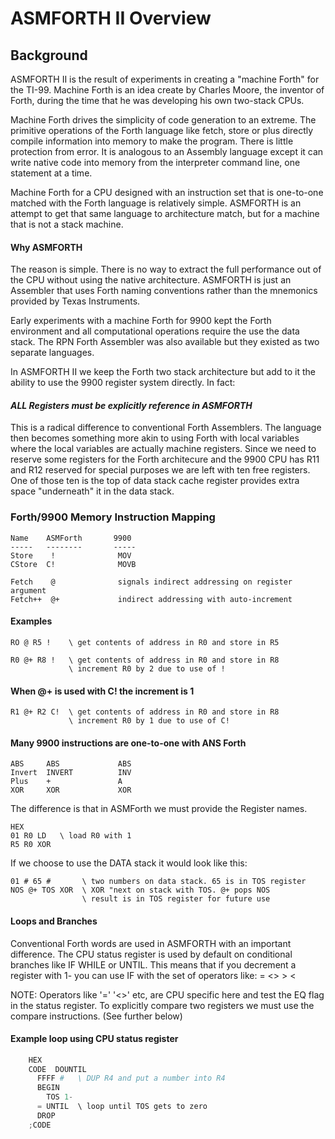 # ASMFORTH II Overview

## Background
ASMFORTH II is the result of experiments in creating a "machine Forth" for the TI-99. Machine Forth is an idea create by Charles Moore, the inventor of Forth, during the time that he was developing his own two-stack CPUs.

Machine Forth drives the simplicity of code generation to an extreme. The primitive operations of the Forth language like fetch, store or plus directly compile information into memory to make the program. There is little protection from error. It is analogous to an Assembly language except it can write native code into memory from the interpreter command line, one statement at a time. 

Machine Forth for a CPU designed with an instruction set that is one-to-one matched with the Forth language is relatively simple. ASMFORTH is an attempt to get that same language to architecture match, but for a machine that is not a stack machine. 

#### Why ASMFORTH
The reason is simple. There is no way to extract the full performance out of the CPU without using the native architecture. ASMFORTH is just an Assembler that uses Forth naming conventions rather than the mnemonics provided by Texas Instruments. 

Early experiments with a machine Forth for 9900 kept the Forth environment and all computational operations require the use the data stack. The RPN Forth Assembler was also available but they existed as two separate languages.

In ASMFORTH II we keep the Forth two stack architecture but add to it the ability to use the 9900 register system directly. 
In fact:

#### *ALL Registers must be explicitly reference in ASMFORTH*

This is a radical difference to conventional Forth Assemblers. 
The language then becomes something more akin to using Forth with local variables where the local variables are actually machine registers.  Since we need to reserve some registers for the Forth architecure and the 9900 CPU has R11 and R12 reserved for special purposes we are left with ten free registers. One of those ten is the top of data stack cache register provides extra space "underneath" it in the data stack. 


### Forth/9900 Memory Instruction Mapping

    Name    ASMForth       9900 
    -----   --------       -----
    Store    !              MOV 
    CStore  C!              MOVB 

    Fetch    @              signals indirect addressing on register argument
    Fetch++  @+             indirect addressing with auto-increment 


#### Examples
    RO @ R5 !    \ get contents of address in R0 and store in R5 
    
    R0 @+ R8 !   \ get contents of address in R0 and store in R8
                 \ increment R0 by 2 due to use of !  

#### When @+ is used with C! the increment is 1 

    R1 @+ R2 C!  \ get contents of address in R0 and store in R8
                 \ increment R0 by 1 due to use of C!


#### Many 9900 instructions are one-to-one with ANS Forth

    ABS     ABS             ABS 
    Invert  INVERT          INV 
    Plus    +               A 
    XOR     XOR             XOR 

The difference is that in ASMForth we must provide the Register names.

    HEX
    01 R0 LD   \ load R0 with 1 
    R5 R0 XOR  

If we choose to use the DATA stack it would look like this:

    01 # 65 #       \ two numbers on data stack. 65 is in TOS register 
    NOS @+ TOS XOR  \ XOR "next on stack with TOS. @+ pops NOS 
                    \ result is in TOS register for future use 

#### Loops and Branches 

Conventional Forth words are used in ASMFORTH with an important difference. The CPU status register is used by default on conditional branches like IF WHILE or UNTIL.  This means that if you decrement a register with 1-  you can use IF with the set of operators like: =  <>  >  < 

NOTE: Operators like '='  '<>' etc, are CPU specific here and test the EQ flag in the status register. To explicitly compare two registers we must use the compare instructions. (See further below)   

####  Example loop using CPU status register
```python
    HEX
    CODE  DOUNTIL 
      FFFF #   \ DUP R4 and put a number into R4
      BEGIN
        TOS 1-
      = UNTIL  \ loop until TOS gets to zero 
      DROP
    ;CODE

```